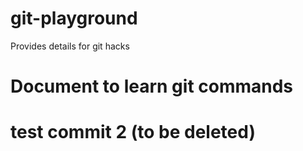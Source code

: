 # git-playground
Provides details for git hacks

# Document to learn git commands

# test commit 2 (to be deleted)